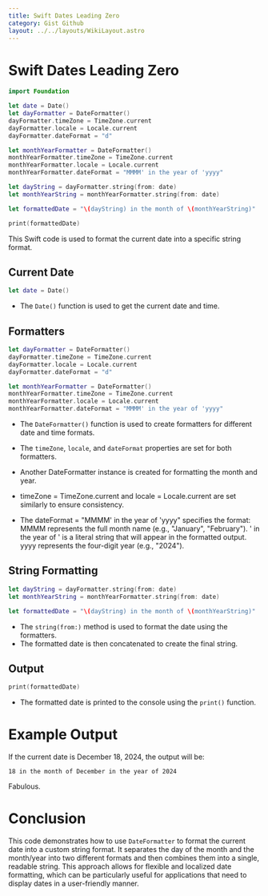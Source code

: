 ```yaml
---
title: Swift Dates Leading Zero
category: Gist Github
layout: ../../layouts/WikiLayout.astro
---
```


# Swift Dates Leading Zero

```swift
import Foundation

let date = Date()
let dayFormatter = DateFormatter()
dayFormatter.timeZone = TimeZone.current
dayFormatter.locale = Locale.current
dayFormatter.dateFormat = "d"

let monthYearFormatter = DateFormatter()
monthYearFormatter.timeZone = TimeZone.current
monthYearFormatter.locale = Locale.current
monthYearFormatter.dateFormat = "MMMM' in the year of 'yyyy"

let dayString = dayFormatter.string(from: date)
let monthYearString = monthYearFormatter.string(from: date)

let formattedDate = "\(dayString) in the month of \(monthYearString)"

print(formattedDate)
```

This Swift code is used to format the current date into a specific string format.

## Current Date

```swift
let date = Date()
```

- The `Date()` function is used to get the current date and time.

## Formatters

```swift
let dayFormatter = DateFormatter()
dayFormatter.timeZone = TimeZone.current
dayFormatter.locale = Locale.current
dayFormatter.dateFormat = "d"

let monthYearFormatter = DateFormatter()
monthYearFormatter.timeZone = TimeZone.current
monthYearFormatter.locale = Locale.current
monthYearFormatter.dateFormat = "MMMM' in the year of 'yyyy"
```

- The `DateFormatter()` function is used to create formatters for different date and time formats.
- The `timeZone`, `locale`, and `dateFormat` properties are set for both formatters.

- Another DateFormatter instance is created for formatting the month and year.

- timeZone = TimeZone.current and locale = Locale.current are set similarly to ensure consistency.

- The dateFormat = "MMMM' in the year of 'yyyy" specifies the format:
MMMM represents the full month name (e.g., "January", "February").
' in the year of ' is a literal string that will appear in the formatted output.
yyyy represents the four-digit year (e.g., "2024").

## String Formatting

```swift
let dayString = dayFormatter.string(from: date)
let monthYearString = monthYearFormatter.string(from: date)

let formattedDate = "\(dayString) in the month of \(monthYearString)"
```

- The `string(from:)` method is used to format the date using the formatters.
- The formatted date is then concatenated to create the final string.

## Output

```swift
print(formattedDate)
``` 

- The formatted date is printed to the console using the `print()` function.

# Example Output

If the current date is December 18, 2024, the output will be:

`18 in the month of December in the year of 2024`

Fabulous.


# Conclusion

This code demonstrates how to use `DateFormatter` to format the current date into a custom string format. It separates the day of the month and the month/year into two different formats and then combines them into a single, readable string. This approach allows for flexible and localized date formatting, which can be particularly useful for applications that need to display dates in a user-friendly manner.



